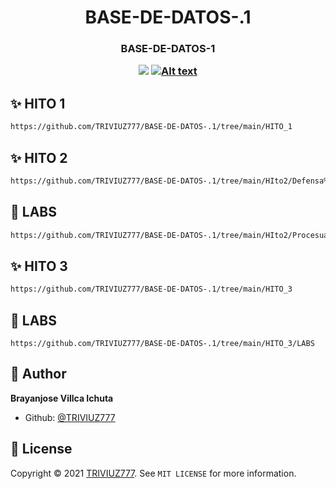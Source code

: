 

<h1 align="center">BASE-DE-DATOS-.1
<h3 align="center">BASE-DE-DATOS-1

[![](https://fondosmil.com/fondo/32705.jpg)](https://fondosmil.com/fondo/32705.jpg "李健首张专辑《似水流年》封面")
[![Alt text](https://i.ytimg.com/vi/yXUr14Ek3_s/hqdefault.jpg)](https://www.youtube.com/watch?v=VjNxfaypHx8 "李健首张专辑《似水流年》封面")
## ✨ HITO 1



```sh
https://github.com/TRIVIUZ777/BASE-DE-DATOS-.1/tree/main/HITO_1
```

## ✨ HITO 2



```sh
https://github.com/TRIVIUZ777/BASE-DE-DATOS-.1/tree/main/HIto2/Defensa%20hito%202
```

## 🚀 LABS



```sh
https://github.com/TRIVIUZ777/BASE-DE-DATOS-.1/tree/main/HIto2/Procesual%20H2
```
## ✨ HITO 3



```sh
https://github.com/TRIVIUZ777/BASE-DE-DATOS-.1/tree/main/HITO_3
```

## 🚀 LABS


```
https://github.com/TRIVIUZ777/BASE-DE-DATOS-.1/tree/main/HITO_3/LABS
```

## 👤 Author

**Brayanjose Villca Ichuta**

- Github: [@TRIVIUZ777](https://github.com/TRIVIUZ777)

## 📝 License

Copyright © 2021 [TRIVIUZ777](https://github.com/TRIVIUZ777).
See ``MIT LICENSE`` for more information.

